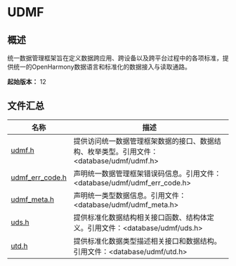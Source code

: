 # UDMF

## 概述

统一数据管理框架旨在定义数据跨应用、跨设备以及跨平台过程中的各项标准，提供统一的OpenHarmony数据语言和标准化的数据接入与读取通路。

**起始版本：** 12

## 文件汇总

| 名称                                       | 描述                                                         |
| ------------------------------------------ | ------------------------------------------------------------ |
| [udmf.h](capi-udmf-h.md)                   | 提供访问统一数据管理框架数据的接口、数据结构、枚举类型。引用文件：<database/udmf/udmf.h> |
| [udmf_err_code.h](capi-udmf-err-code-h.md) | 声明统一数据管理框架错误码信息。引用文件：<database/udmf/udmf_err_code.h> |
| [udmf_meta.h](capi-udmf-meta-h.md)         | 声明统一类型数据信息。引用文件：<database/udmf/udmf_meta.h>  |
| [uds.h](capi-uds-h.md)                     | 提供标准化数据结构相关接口函数、结构体定义。引用文件：<database/udmf/uds.h> |
| [utd.h](capi-utd-h.md)                     | 提供标准化数据类型描述相关接口和数据结构。引用文件：<database/udmf/utd.h> |


